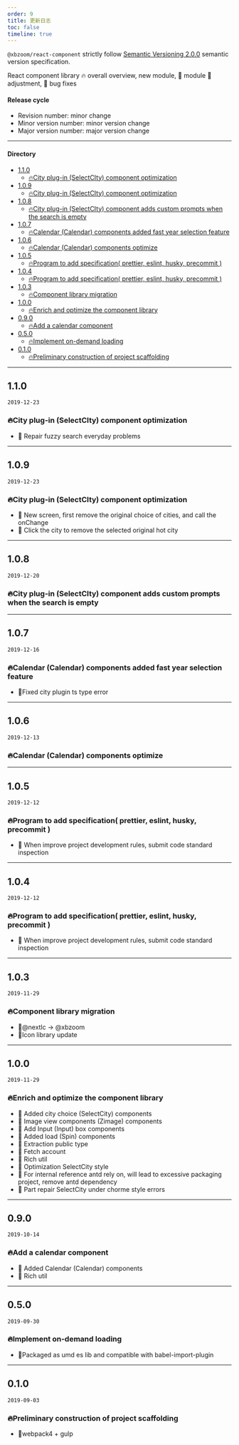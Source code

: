 ```yaml
---
order: 9
title: 更新日志
toc: false
timeline: true
---
```


`@xbzoom/react-component` strictly follow [Semantic Versioning 2.0.0](http://semver.org/lang/zh-CN/) semantic version specification.

React component library 🔥 overall overview, new module, 💄 module 🌟 adjustment, 🐞 bug fixes

#### Release cycle

* Revision number: minor change
* Minor version number: minor version change
* Major version number: major version change

---

#### Directory
- [1.1.0](#110)
  - [🔥City plug-in (SelectCIty) component optimization](#%f0%9f%94%a5city-plug-in-selectcity-component-optimization)
- [1.0.9](#109)
  - [🔥City plug-in (SelectCIty) component optimization](#%f0%9f%94%a5city-plug-in-selectcity-component-optimization-1)
- [1.0.8](#108)
  - [🔥City plug-in (SelectCIty) component adds custom prompts when the search is empty](#%f0%9f%94%a5city-plug-in-selectcity-component-adds-custom-prompts-when-the-search-is-empty)
- [1.0.7](#107)
  - [🔥Calendar (Calendar) components added fast year selection feature](#%f0%9f%94%a5calendar-calendar-components-added-fast-year-selection-feature)
- [1.0.6](#106)
  - [🔥Calendar (Calendar) components optimize](#%f0%9f%94%a5calendar-calendar-components-optimize)
- [1.0.5](#105)
  - [🔥Program to add specification( prettier, eslint, husky, precommit )](#%f0%9f%94%a5program-to-add-specification-prettier-eslint-husky-precommit)
- [1.0.4](#104)
  - [🔥Program to add specification( prettier, eslint, husky, precommit )](#%f0%9f%94%a5program-to-add-specification-prettier-eslint-husky-precommit--1)
- [1.0.3](#103)
  - [🔥Component library migration](#%f0%9f%94%a5component-library-migration)
- [1.0.0](#100)
  - [🔥Enrich and optimize the component library](#%f0%9f%94%a5enrich-and-optimize-the-component-library)
- [0.9.0](#090)
  - [🔥Add a calendar component](#%f0%9f%94%a5add-a-calendar-component)
- [0.5.0](#050)
  - [🔥Implement on-demand loading](#%f0%9f%94%a5implement-on-demand-loading)
- [0.1.0](#010)
  - [🔥Preliminary construction of project scaffolding](#%f0%9f%94%a5preliminary-construction-of-project-scaffolding)

---

## 1.1.0

`2019-12-23`

### 🔥City plug-in (SelectCIty) component optimization

- 🐞 Repair fuzzy search everyday problems

---

## 1.0.9

`2019-12-23`

### 🔥City plug-in (SelectCIty) component optimization

- 💄 New screen, first remove the original choice of cities, and call the onChange
- 💄 Click the city to remove the selected original hot city

---

## 1.0.8

`2019-12-20`

### 🔥City plug-in (SelectCIty) component adds custom prompts when the search is empty

---

## 1.0.7

`2019-12-16`

### 🔥Calendar (Calendar) components added fast year selection feature

- 🐞Fixed city plugin ts type error

---

## 1.0.6

`2019-12-13`

### 🔥Calendar (Calendar) components optimize

---

## 1.0.5

`2019-12-12`

### 🔥Program to add specification( prettier, eslint, husky, precommit )

- 💄 When improve project development rules, submit code standard inspection
  
---

## 1.0.4

`2019-12-12`

### 🔥Program to add specification( prettier, eslint, husky, precommit )

- 💄 When improve project development rules, submit code standard inspection

---

## 1.0.3

`2019-11-29`

### 🔥Component library migration

- 💄@nextlc -> @xbzoom
- 💄Icon library update


---

## 1.0.0

`2019-11-29`

### 🔥Enrich and optimize the component library

- 🌟 Added city choice (SelectCity) components
- 🌟 Image view components (Zimage) components
- 🌟 Add Input (Input) box components
- 🌟 Added load (Spin) components
- 💄 Extraction public type
- 💄 Fetch account
- 💄 Rich util
- 💄 Optimization SelectCity style
- 💄 For internal reference antd rely on, will lead to excessive packaging project, remove antd dependency
- 🐞 Part repair SelectCity under chorme style errors

---

## 0.9.0

`2019-10-14`

### 🔥Add a calendar component

- 🌟 Added Calendar (Calendar) components
- 🌟 Rich util

---

## 0.5.0

`2019-09-30`

### 🔥Implement on-demand loading

- 🌟Packaged as umd es lib and compatible with babel-import-plugin

---

## 0.1.0

`2019-09-03`

### 🔥Preliminary construction of project scaffolding

- 🌟webpack4 + gulp